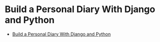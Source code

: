 # Build a Personal Diary With Django and Python

- [Build a Personal Diary With Django and Python](https://realpython.com/django-diary-project-python/)